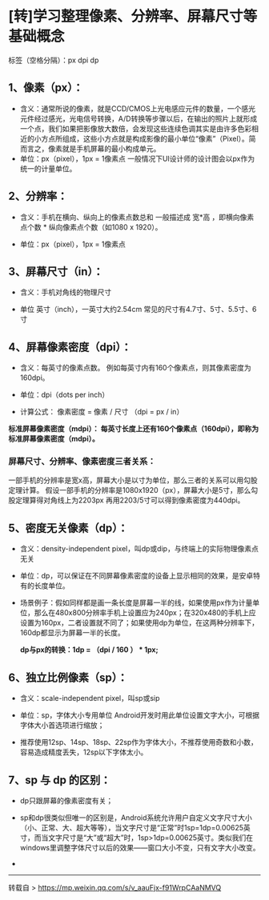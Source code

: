 ﻿# [转]学习整理像素、分辨率、屏幕尺寸等基础概念

标签（空格分隔）：px dpi dp 
## 1、像素（px）：

 - 含义：通常所说的像素，就是CCD/CMOS上光电感应元件的数量，一个感光元件经过感光，光电信号转换，A/D转换等步骤以后，在输出的照片上就形成一个点，我们如果把影像放大数倍，会发现这些连续色调其实是由许多色彩相近的小方点所组成，这些小方点就是构成影像的最小单位“像素”（Pixel）。简而言之，像素就是手机屏幕的最小构成单元。
 - 单位：px（pixel），1px = 1像素点 一般情况下UI设计师的设计图会以px作为统一的计量单位。

## 2、分辨率：

 - 含义：手机在横向、纵向上的像素点数总和 一般描述成 宽*高 ，即横向像素点个数 * 纵向像素点个数（如1080 x 1920）。
 
 - 单位：px（pixel），1px = 1像素点

## 3、屏幕尺寸（in）：

- 含义：手机对角线的物理尺寸
 
- 单位 英寸（inch），一英寸大约2.54cm 常见的尺寸有4.7寸、5寸、5.5寸、6寸

## 4、屏幕像素密度（dpi）：

 - 含义：每英寸的像素点数。 例如每英寸内有160个像素点，则其像素密度为160dpi。
 
 - 单位：dpi（dots per inch）
 
 - 计算公式： 像素密度 = 像素 / 尺寸 （dpi = px / in）

**标准屏幕像素密度（mdpi）： 每英寸长度上还有160个像素点（160dpi），即称为标准屏幕像素密度（mdpi）。**

### 屏幕尺寸、分辨率、像素密度三者关系：

一部手机的分辨率是宽x高，屏幕大小是以寸为单位，那么三者的关系可以用勾股定理计算。
假设一部手机的分辨率是1080x1920（px），屏幕大小是5寸，那么勾股定理算得对角线上为2203px
再用2203/5寸可以得到像素密度为440dpi。


## 5、密度无关像素（dp）：

- 含义：density-independent pixel，叫dp或dip，与终端上的实际物理像素点无关
 
- 单位：dp，可以保证在不同屏幕像素密度的设备上显示相同的效果，是安卓特有的长度单位。
 
- 场景例子：假如同样都是画一条长度是屏幕一半的线，如果使用px作为计量单位，那么在480x800分辨率手机上设置应为240px；在320x480的手机上应设置为160px，二者设置就不同了；如果使用dp为单位，在这两种分辨率下，160dp都显示为屏幕一半的长度。
   
   **dp与px的转换：1dp = （dpi / 160 ） * 1px;**

## 6、独立比例像素（sp）：

- 含义：scale-independent pixel，叫sp或sip
 
- 单位：sp，字体大小专用单位 Android开发时用此单位设置文字大小，可根据字体大小首选项进行缩放；
 
- 推荐使用12sp、14sp、18sp、22sp作为字体大小，不推荐使用奇数和小数，容易造成精度丢失，12sp以下字体太小。

## 7、sp 与 dp 的区别：

 - dp只跟屏幕的像素密度有关；
 
 - sp和dp很类似但唯一的区别是，Android系统允许用户自定义文字尺寸大小（小、正常、大、超大等等），当文字尺寸是“正常”时1sp=1dp=0.00625英寸，而当文字尺寸是“大”或“超大”时，1sp>1dp=0.00625英寸。类似我们在windows里调整字体尺寸以后的效果——窗口大小不变，只有文字大小改变。
 - 
---


转载自 > https://mp.weixin.qq.com/s/v_aauFjx-f91WrpCAaNMVQ
